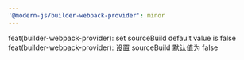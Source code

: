 ```yaml
---
'@modern-js/builder-webpack-provider': minor
---
```


feat(builder-webpack-provider): set sourceBuild default value is false
feat(builder-webpack-provider): 设置 sourceBuild 默认值为 false

